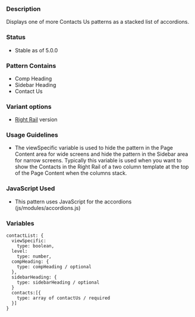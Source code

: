 ### Description
Displays one of more Contacts Us patterns as a stacked list of accordions.

### Status
* Stable as of 5.0.0

### Pattern Contains
* Comp Heading
* Sidebar Heading
* Contact Us

### Variant options
* [Right Rail](./?p=organisms-contact-list-without-accordion) version

### Usage Guidelines
* The viewSpecific variable is used to hide the pattern in the Page Content area for wide screens and hide the pattern in the Sidebar area for narrow screens.  Typically this variable is used when you want to show the Contacts in the Right Rail of a two column template at the top of the Page Content when the columns stack.

### JavaScript Used
* This pattern uses JavaScript for the accordions (js/modules/accordions.js)

### Variables
~~~
contactList: {
  viewSpecific: 
    type: boolean,
  level:
    type: number,
  compHeading: {
    type: compHeading / optional
  },
  sidebarHeading: {
    type: sidebarHeading / optional
  }
  contacts:[{
    type: array of contactUs / required
  }]
}
~~~